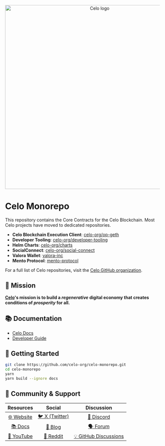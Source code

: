 <div align="center">
  <picture>
    <source media="(prefers-color-scheme: dark)" srcset="https://i.imgur.com/OxWGKrK.png">
    <source media="(prefers-color-scheme: light)" srcset="https://imgur.com/0Uqjx0q.png">
    <img alt="Celo logo" title="Go to celo.org" width="600" style="border:none;" src="https://images.ctfassets.net/wr0no19kwov9/38SgqWR0SdxYbRubhUYdBE/ae8b83c598da4de679cf55d06b3d1f27/brand-kit-color-image-05.png">
  </picture>
</div>

# Celo Monorepo

This repository contains the Core Contracts for the Celo Blockchain. Most Celo projects have moved to dedicated repositories.

- **Celo Blockchain Execution Client**: [celo-org/op-geth](https://github.com/celo-org/op-geth)
- **Developer Tooling**: [celo-org/developer-tooling](https://github.com/celo-org/developer-tooling)
- **Helm Charts**: [celo-org/charts](https://github.com/celo-org/charts)
- **SocialConnect**: [celo-org/social-connect](https://github.com/celo-org/social-connect)
- **Valora Wallet**: [valora-inc](https://github.com/valora-inc)
- **Mento Protocol**: [mento-protocol](https://github.com/mento-protocol)

For a full list of Celo repositories, visit the [Celo GitHub organization](https://github.com/celo-org).

## 🌱 Mission

**[Celo](https://celo.org/)'s mission is to build a _regenerative_ digital economy that creates conditions of _prosperity_ for all.**

## 📚 Documentation

- [Celo Docs](https://docs.celo.org/)
- [Developer Guide](https://docs.celo.org/developer)

## 🚀 Getting Started

```bash
git clone https://github.com/celo-org/celo-monorepo.git
cd celo-monorepo
yarn
yarn build --ignore docs
```

## 💬 Community & Support

| **Resources** | **Social** | **Discussion** |
|:------------:|:----------:|:--------------:|
| [🌐 Website](https://celo.org/) | [🐦 X (Twitter)](https://x.com/Celo) | [💬 Discord](https://discord.com/invite/celo) |
| [📚 Docs](https://docs.celo.org/) | [📰 Blog](https://blog.celo.org/) | [🗣️ Forum](https://forum.celo.org) |
| [🎥 YouTube](https://www.youtube.com/channel/UCCZgos_YAJSXm5QX5D5Wkcw/videos?view=0&sort=p&flow=grid) | [👾 Reddit](https://www.reddit.com/r/CeloHQ/) | [💡 GitHub Discussions](https://github.com/celo-org/celo-monorepo/discussions) |
